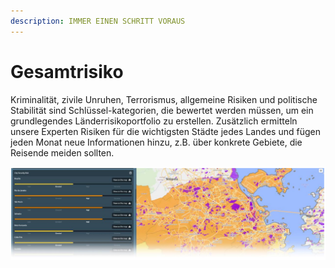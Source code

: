 ```yaml
---
description: IMMER EINEN SCHRITT VORAUS
---
```


# Gesamtrisiko

Kriminalität, zivile Unruhen, Terrorismus, allgemeine Risiken und politische Stabilität sind Schlüssel-kategorien, die bewertet werden müssen, um ein grundlegendes Länderrisikoportfolio zu erstellen. Zusätzlich ermitteln unsere Experten Risiken für die wichtigsten Städte jedes Landes und fügen jeden Monat neue Informationen hinzu, z.B. über konkrete Gebiete, die Reisende meiden sollten.

![ANSICHT DES SICHERHEITSRISIKOS DER STADT \(RIO DE JANEIRO\)](../.gitbook/assets/cityriskoverview.png)

